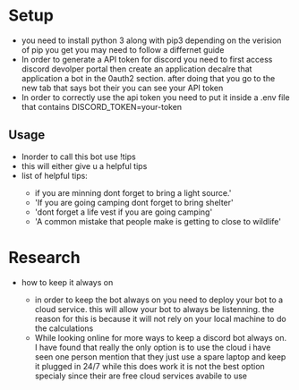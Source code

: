 <h1>Setup</h1>
    <ul>
     <li>you need to install python 3 along with pip3 depending on the verision of pip you get you may need to follow a differnet guide </li>
    <li>In order to generate a API token for discord you need to first access discord devolper portal then create an application decalre that application a bot in the 0auth2 section. after doing that you go to the new tab that says bot their you can see your API token</li>
    <li> In order to correctly use the api token you need to put it inside a .env file that contains DISCORD_TOKEN=your-token</li>
    </ul>
<h2>Usage</h2>
    <ul>
    <li>Inorder to call this bot use !tips</li>
    <li> this will either give u a helpful tips</li>
    <li>list of helpful tips:</li><ul>
        <li> if you are minning dont forget to bring a light source.'</li>
        <li> 'If you are going camping dont forget to bring shelter'</li>
        <li> 'dont forget a life vest if you are going camping'</li>
        <li> 'A common mistake that people make is getting to close to wildlife'</li></ul></ul>

<h1>Research</h1>
<ul>
<li>how to keep it always on</li><ul>
<li>in order to keep the bot always on you need to deploy your bot to a cloud service. this will allow your bot to always be listenning. the reason for this is because it will not rely on your local machine to do the calculations</li>
<li>While looking online for more ways to keep a discord bot always on. I have found that really the only option is to use the cloud i have seen one person mention that they just use a spare laptop and keep it plugged in 24/7 while this does work it is not the best option specialy since their are free cloud services avabile to use </li>
</ul>
</ul>